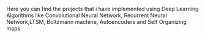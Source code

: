 Here you can find the projects that i have implemented using Deep Learning Algorithms like Convolutional Neural Network, Recurrent Neural Network,LTSM, Boltzmann machine, Autoencoders and Self Organizing maps
